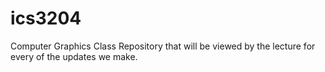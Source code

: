# ics3204
Computer Graphics Class
Repository that will be viewed by the lecture for every of the updates we make.
